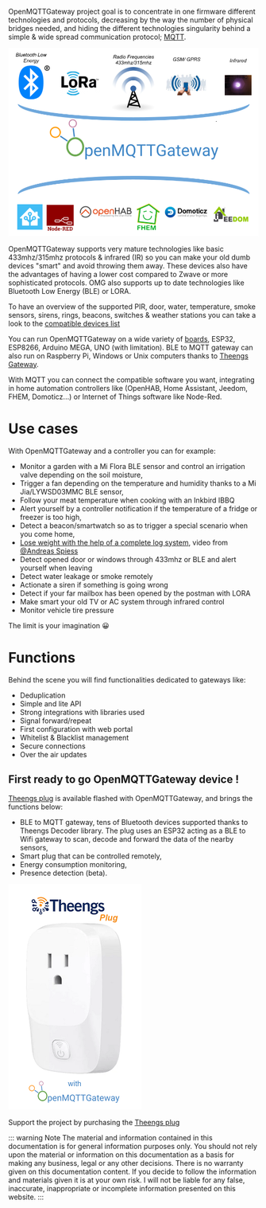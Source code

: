 OpenMQTTGateway project goal is to concentrate in one firmware different technologies and protocols, decreasing by the way the number of physical bridges needed, and hiding the different technologies singularity behind a simple & wide spread communication protocol; [MQTT](http://mqtt.org/).

![Overview](./img/OpenMQTTGateway.png)

OpenMQTTGateway supports very mature technologies like basic 433mhz/315mhz protocols & infrared (IR) so you can make your old dumb devices "smart" and avoid throwing them away. These devices also have the advantages of having a lower cost compared to Zwave or more sophisticated protocols.
OMG also supports up to date technologies like Bluetooth Low Energy (BLE) or LORA.

To have an overview of the supported PIR, door, water, temperature, smoke sensors, sirens, rings, beacons, switches & weather stations you can take a look to the 
[compatible devices list](https://compatible.openmqttgateway.com/index.php/devices)

You can run OpenMQTTGateway on a wide variety of [boards](https://compatible.openmqttgateway.com/index.php/boards/), ESP32, ESP8266, Arduino MEGA, UNO (with limitation).
BLE to MQTT gateway can also run on Raspberry Pi, Windows or Unix computers thanks to [Theengs Gateway](https://theengs.github.io/gateway/).

With MQTT you can connect the compatible software you want, integrating in home automation controllers like (OpenHAB, Home Assistant, Jeedom, FHEM, Domoticz...) or Internet of Things software like Node-Red.

# Use cases
With OpenMQTTGateway and a controller you can for example:
* Monitor a garden with a Mi Flora BLE sensor and control an irrigation valve depending on the soil moisture,
* Trigger a fan depending on the temperature and humidity thanks to a Mi Jia/LYWSD03MMC BLE sensor,
* Follow your meat temperature when cooking with an Inkbird IBBQ
* Alert yourself by a controller notification if the temperature of a fridge or freezer is too high,
* Detect a beacon/smartwatch so as to trigger a special scenario when you come home,
* [Lose weight with the help of a complete log system](https://www.youtube.com/watch?v=noUROhtf0E0&t=18s), video from [@Andreas Spiess](https://www.youtube.com/channel/UCu7_D0o48KbfhpEohoP7YSQ)
* Detect opened door or windows through 433mhz or BLE and alert yourself when leaving
* Detect water leakage or smoke remotely
* Actionate a siren if something is going wrong
* Detect if your far mailbox has been opened by the postman with LORA
* Make smart your old TV or AC system through infrared control
* Monitor vehicle tire pressure

The limit is your imagination 😀

# Functions
Behind the scene you will find functionalities dedicated to gateways like:
* Deduplication
* Simple and lite API
* Strong integrations with libraries used
* Signal forward/repeat
* First configuration with web portal
* Whitelist & Blacklist management
* Secure connections
* Over the air updates

## First ready to go OpenMQTTGateway device !

[Theengs plug](https://shop.theengs.io/products/theengs-plug-smart-plug-ble-gateway-and-energy-consumption) is available flashed with OpenMQTTGateway, and brings the functions below:
* BLE to MQTT gateway, tens of Bluetooth devices supported thanks to Theengs Decoder library. The plug uses an ESP32 acting as a BLE to Wifi gateway to scan, decode and forward the data of the nearby sensors,
* Smart plug that can be controlled remotely,
* Energy consumption monitoring,
* Presence detection (beta).

[![](./img/Theengs-Plug-OpenMQTTGateway.png)](https://shop.theengs.io/products/theengs-plug-smart-plug-ble-gateway-and-energy-consumption)

Support the project by purchasing the [Theengs plug](https://shop.theengs.io/products/theengs-plug-smart-plug-ble-gateway-and-energy-consumption)

::: warning Note
The material and information contained in this documentation is for general information purposes only. You should not rely upon the material or information on this documentation as a basis for making any business, legal or any other decisions. There is no warranty given on this documentation content. If you decide to follow the information and materials given it is at your own risk. I will not be liable for any false, inaccurate, inappropriate or incomplete information presented on this website.
:::
